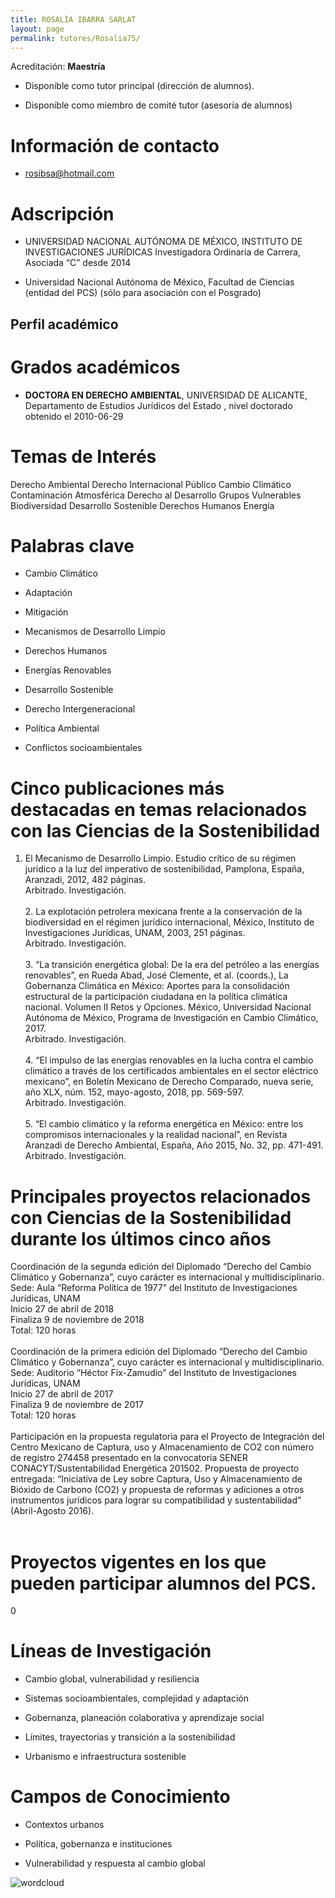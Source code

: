 ```yaml
---
title: ROSALÍA IBARRA SARLAT
layout: page
permalink: tutores/Rosalia75/
---
```


Acreditación: **Maestría**


 - Disponible como tutor principal (dirección de alumnos).


 - Disponible como miembro de comité tutor (asesoría de alumnos)





# Información de contacto

 - <rosibsa@hotmail.com>





# Adscripción


 - UNIVERSIDAD NACIONAL AUTÓNOMA DE MÉXICO, INSTITUTO DE INVESTIGACIONES JURÍDICAS     Investigadora Ordinaria de Carrera, Asociada “C”  desde 2014
 

 - Universidad Nacional Autónoma de México, Facultad de Ciencias (entidad del PCS) (sólo para asociación con el Posgrado)  





## Perfil académico


# Grados académicos


 - **DOCTORA EN DERECHO AMBIENTAL**, UNIVERSIDAD DE ALICANTE, Departamento de Estudios Jurídicos del Estado , nivel doctorado obtenido el 2010-06-29




# Temas de Interés

Derecho Ambiental
Derecho Internacional Público
Cambio Climático
Contaminación Atmosférica
Derecho al Desarrollo
Grupos Vulnerables
Biodiversidad
Desarrollo Sostenible
Derechos Humanos
Energía



# Palabras clave


 - Cambio Climático

 - Adaptación

 - Mitigación

 - Mecanismos de Desarrollo Limpio

 - Derechos Humanos

 - Energías Renovables

 - Desarrollo Sostenible

 - Derecho Intergeneracional

 - Política Ambiental

 - Conflictos socioambientales




# Cinco publicaciones más destacadas en temas relacionados con las Ciencias de la Sostenibilidad

1.	El Mecanismo de Desarrollo Limpio. Estudio crítico de su régimen jurídico a la luz del imperativo de sostenibilidad, Pamplona, España, Aranzadi, 2012, 482 páginas.<br />Arbitrado. Investigación.<br /><br />2.	La explotación petrolera mexicana frente a la conservación de la biodiversidad en el régimen jurídico internacional, México, Instituto de Investigaciones Jurídicas, UNAM, 2003, 251 páginas.<br />Arbitrado. Investigación.<br /><br />3.	“La transición energética global: De la era del petróleo a las energías renovables”, en Rueda Abad, José Clemente, et al. (coords.), La Gobernanza Climática en México: Aportes para la consolidación estructural de la participación ciudadana en la política climática nacional. Volumen II Retos y Opciones. México, Universidad Nacional Autónoma de México, Programa de Investigación en Cambio Climático, 2017.<br />Arbitrado. Investigación.<br /><br />4.	“El impulso de las energías renovables en la lucha contra el cambio climático a través de los certificados ambientales en el sector eléctrico mexicano”, en Boletín Mexicano de Derecho Comparado, nueva serie, año XLX, núm. 152, mayo-agosto, 2018, pp. 569-597.<br />Arbitrado. Investigación.<br /><br />5.	“El cambio climático y la reforma energética en México: entre los compromisos internacionales y la realidad nacional”, en Revista Aranzadi de Derecho Ambiental, España, Año 2015, No. 32, pp. 471-491.<br />Arbitrado. Investigación.




# Principales proyectos relacionados con Ciencias de la Sostenibilidad durante los últimos cinco años

Coordinación de la segunda edición del Diplomado “Derecho del Cambio Climático y Gobernanza”, cuyo carácter es internacional y multidisciplinario.<br />Sede: Aula “Reforma Política de 1977” del Instituto de Investigaciones Jurídicas, UNAM<br />Inicio 27 de abril de 2018<br />Finaliza 9 de noviembre de 2018<br />Total: 120 horas<br /><br />Coordinación de la primera edición del Diplomado “Derecho del Cambio Climático y Gobernanza”, cuyo carácter es internacional y multidisciplinario.<br />Sede: Auditorio “Héctor Fix-Zamudio” del Instituto de Investigaciones Jurídicas, UNAM<br />Inicio 27 de abril de 2017<br />Finaliza 9 de noviembre de 2017<br />Total: 120 horas<br /><br />Participación en la propuesta regulatoria para el Proyecto de Integración del Centro Mexicano de Captura, uso y Almacenamiento de CO2 con número de registro 274458 presentado en la convocatoria SENER CONACYT/Sustentabilidad Energética 201502. Propuesta de proyecto entregada: “Iniciativa de Ley sobre Captura, Uso y Almacenamiento de Bióxido de Carbono (CO2) y propuesta de reformas y adiciones a otros instrumentos jurídicos para lograr su compatibilidad y sustentabilidad&quot; (Abril-Agosto 2016).<br /><br />




# Proyectos vigentes en los que pueden participar alumnos del PCS.

0




# Líneas de Investigación


 - Cambio global, vulnerabilidad y resiliencia

 - Sistemas socioambientales, complejidad y adaptación

 - Gobernanza, planeación colaborativa y aprendizaje social

 - Límites, trayectorias y transición a la sostenibilidad

 - Urbanismo e infraestructura sostenible





# Campos de Conocimiento

 - Contextos urbanos

 - Política, gobernanza e instituciones

 - Vulnerabilidad y respuesta al cambio global



![wordcloud](https://sostenibilidad.posgrado.unam.mx/media/perfil-academico/372/wordcloud.png)
